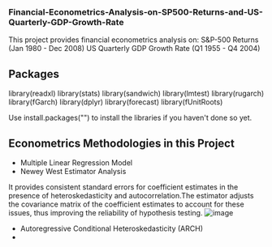 ### Financial-Econometrics-Analysis-on-SP500-Returns-and-US-Quarterly-GDP-Growth-Rate

This project provides financial econometrics analysis on:
S&P-500 Returns (Jan 1980 - Dec 2008)
US Quarterly GDP Growth Rate (Q1 1955 - Q4 2004)

## Packages
library(readxl)
library(stats)
library(sandwich)
library(lmtest)
library(rugarch)
library(fGarch)
library(dplyr)
library(forecast)
library(fUnitRoots)

Use install.packages("") to install the libraries if you haven't done so yet.

## Econometrics Methodologies in this Project
- Multiple Linear Regression Model
- Newey West Estimator Analysis

It provides consistent standard errors for coefficient estimates in the presence of heteroskedasticity and autocorrelation.The estimator adjusts the covariance matrix of the coefficient estimates to account for these issues, thus improving the reliability of hypothesis testing.
![image](https://github.com/ANewGitHuber/Financial-Econometrics-Analysis-on-SP500-Returns-and-US-Quarterly-GDP-Growth-Rate/assets/88078123/177caff9-529f-4dcf-a07c-353b4909aef2)
- Autoregressive Conditional Heteroskedasticity (ARCH)
- 







